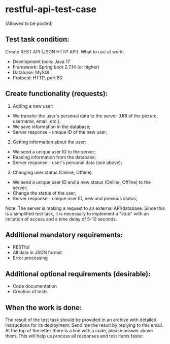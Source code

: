 # restful-api-test-case

(Allowed to be posted)

## Test task condition:
Create REST API (JSON HTTP API).
What to use at work:
- Development tools: Java 17
- Framework: Spring boot 2.7.14 (or higher)
- Database: MySQL
- Protocol: HTTP, port 80

## Create functionality (requests):
1. Adding a new user:
- We transfer the user's personal data to the server (URI of the picture, username, email, etc.);
- We save information in the database;
- Server response - unique ID of the new user;

2. Getting information about the user:
- We send a unique user ID to the server;
- Reading information from the database;
- Server response - user's personal data (see above);

3. Changing user status (Online, Offline):
- We send a unique user ID and a new status (Online, Offline) to the server;
- Change the status of the user;
- Server response - unique user ID, new and previous status;

Note: The server is making a request to an external API/database. Since this is a simplified test task, it is necessary to implement a "stub" with an imitation of access and a time delay of 5-10 seconds.

## Additional mandatory requirements:
- RESTful
- All data in JSON format
- Error processing

## Additional optional requirements (desirable):
- Code documentation
- Creation of tests

## When the work is done:
The result of the test task should be provided in an archive with detailed instructions for its deployment. Send me the result by replying to this email. At the top of the letter there is a line with a code, please answer above them. This will help us process all responses and test items faster.
